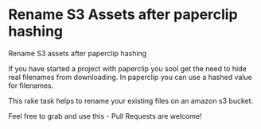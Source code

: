 # Rename S3 Assets after paperclip hashing
Rename S3 assets after paperclip hashing

If you have started a project with paperclip you sool get the need to hide real filenames from downloading. 
In paperclip you can use a hashed value for filenames. 

This rake task helps to rename your existing files on an amazon s3 bucket. 

Feel free to grab and use this - Pull Requests are welcome!
